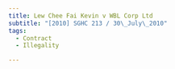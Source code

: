 ```yaml
---
title: Lew Chee Fai Kevin v WBL Corp Ltd 
subtitle: "[2010] SGHC 213 / 30\_July\_2010"
tags:
  - Contract
  - Illegality

---
```


